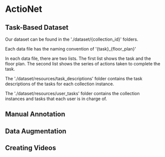 # ActioNet
## Task-Based Dataset
Our dataset can be found in the './dataset/{collection_id}' folders.

Each data file has the naming convention of '{task}\_{floor_plan}'

In each data file, there are two lists. The first list shows the task and the floor plan. The second list shows the series of actions taken to complete the task.

The './dataset/resources/task_descriptions' folder contains the task descriptions of the tasks for each collection instance.

The './dataset/resources/user_tasks' folder contains the collection instances and tasks that each user is in charge of.

## Manual Annotation
## Data Augmentation
## Creating Videos
